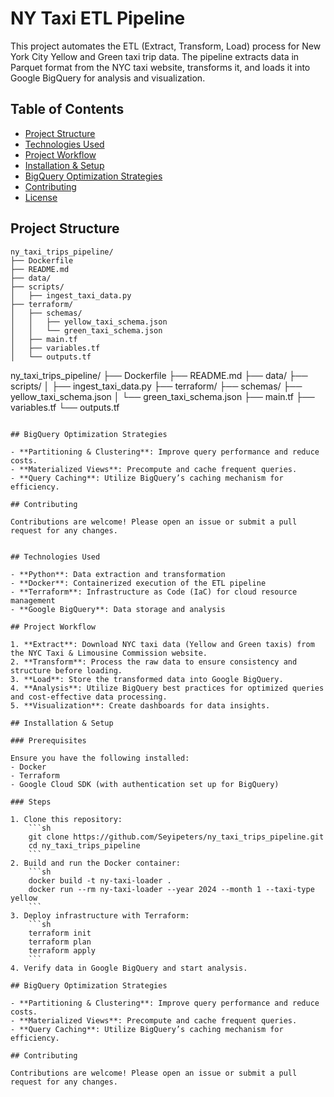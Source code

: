 # NY Taxi ETL Pipeline

This project automates the ETL (Extract, Transform, Load) process for New York City Yellow and Green taxi trip data. The pipeline extracts data in Parquet format from the NYC taxi website, transforms it, and loads it into Google BigQuery for analysis and visualization.

## Table of Contents
- [Project Structure](#project-structure)
- [Technologies Used](#technologies-used)
- [Project Workflow](#project-workflow)
- [Installation & Setup](#installation--setup)
- [BigQuery Optimization Strategies](#bigquery-optimization-strategies)
- [Contributing](#contributing)
- [License](#license)


## Project Structure

```
ny_taxi_trips_pipeline/
├── Dockerfile
├── README.md
├── data/
├── scripts/
│   ├── ingest_taxi_data.py
├── terraform/
│   ├── schemas/
│   │   ├── yellow_taxi_schema.json
│   │   └── green_taxi_schema.json
│   ├── main.tf
│   ├── variables.tf
│   └── outputs.tf
```
ny_taxi_trips_pipeline/
├── Dockerfile
├── README.md
├── data/
├── scripts/
│   ├── ingest_taxi_data.py
├── terraform/
├── schemas/
├── yellow_taxi_schema.json
│   └── green_taxi_schema.json
├── main.tf
├── variables.tf
└── outputs.tf
```

## BigQuery Optimization Strategies

- **Partitioning & Clustering**: Improve query performance and reduce costs.
- **Materialized Views**: Precompute and cache frequent queries.
- **Query Caching**: Utilize BigQuery’s caching mechanism for efficiency.

## Contributing

Contributions are welcome! Please open an issue or submit a pull request for any changes.
```
```

## Technologies Used

- **Python**: Data extraction and transformation
- **Docker**: Containerized execution of the ETL pipeline
- **Terraform**: Infrastructure as Code (IaC) for cloud resource management
- **Google BigQuery**: Data storage and analysis

## Project Workflow

1. **Extract**: Download NYC taxi data (Yellow and Green taxis) from the NYC Taxi & Limousine Commission website.
2. **Transform**: Process the raw data to ensure consistency and structure before loading.
3. **Load**: Store the transformed data into Google BigQuery.
4. **Analysis**: Utilize BigQuery best practices for optimized queries and cost-effective data processing.
5. **Visualization**: Create dashboards for data insights.

## Installation & Setup

### Prerequisites

Ensure you have the following installed:
- Docker
- Terraform
- Google Cloud SDK (with authentication set up for BigQuery)

### Steps

1. Clone this repository:
    ```sh
    git clone https://github.com/Seyipeters/ny_taxi_trips_pipeline.git
    cd ny_taxi_trips_pipeline
    ```
2. Build and run the Docker container:
    ```sh
    docker build -t ny-taxi-loader .
    docker run --rm ny-taxi-loader --year 2024 --month 1 --taxi-type yellow
    ```
3. Deploy infrastructure with Terraform:
    ```sh
    terraform init
    terraform plan
    terraform apply
    ```
4. Verify data in Google BigQuery and start analysis.

## BigQuery Optimization Strategies

- **Partitioning & Clustering**: Improve query performance and reduce costs.
- **Materialized Views**: Precompute and cache frequent queries.
- **Query Caching**: Utilize BigQuery’s caching mechanism for efficiency.

## Contributing

Contributions are welcome! Please open an issue or submit a pull request for any changes.


